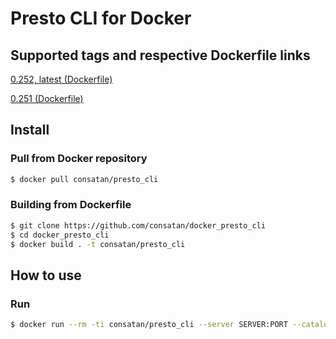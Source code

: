 # Presto CLI for Docker

## Supported tags and respective Dockerfile links

[0.252, latest (Dockerfile)](https://github.com/consatan/docker_presto_cli/blob/v0.252/Dockerfile)

[0.251 (Dockerfile)](https://github.com/consatan/docker_presto_cli/blob/v0.251/Dockerfile)

## Install
### Pull from Docker repository
```sh
$ docker pull consatan/presto_cli
```

### Building from Dockerfile
```sh
$ git clone https://github.com/consatan/docker_presto_cli
$ cd docker_presto_cli
$ docker build . -t consatan/presto_cli
```

## How to use
### Run
```sh
$ docker run --rm -ti consatan/presto_cli --server SERVER:PORT --catalog CATALOG --user USERNAME
```
